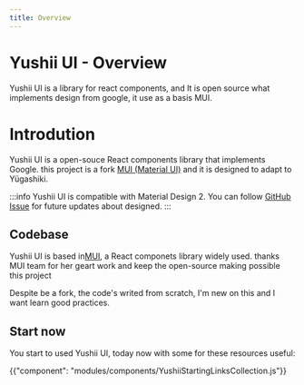 ```yaml
---
title: Overview
---
```


# Yushii UI - Overview

<p class="description">Yushii UI is a library for react components, and It is open source what implements design from google, it use as a basis MUI.</p>

# Introdution 

Yushii UI is a open-souce React components library that implements Google. this project is a fork [MUI (Material UI)](https://mui.com/) and it is designed to adapt to Yügashiki.

:::info
Yushii UI is compatible with Material Design 2.
You can follow [GitHub Issue](https://github.com/mui/material-ui/issues/29345) for future updates about designed.
:::

## Codebase 
Yushii UI is based in[MUI](https://mui.com/), a React componets library widely used. thanks MUI team for her geart work and keep the open-source making possible this project 

Despite be a fork, the code's writed from scratch, I'm new on this and I want learn good practices. 


## Start now

You start to used Yushii UI, today now with some for these resources useful: 

{{"component": "modules/components/YushiiStartingLinksCollection.js"}}